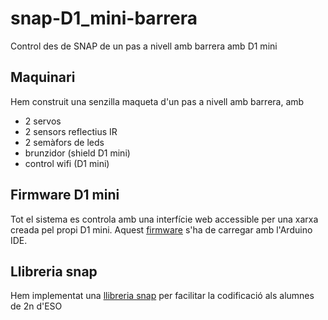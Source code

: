 # snap-D1_mini-barrera
Control des de SNAP de un pas a nivell amb barrera amb D1 mini

## Maquinari
Hem construit una senzilla maqueta d'un pas a nivell amb barrera, amb
* 2 servos 
* 2 sensors reflectius IR
* 2 semàfors de leds
* brunzidor (shield D1 mini)
* control wifi (D1 mini)

## Firmware D1 mini
Tot el sistema es controla amb una interfície web accessible per una xarxa creada pel propi D1 mini. Aquest [firmware](/pasanivellB1.ino) s'ha de carregar amb l'Arduino IDE.

## Llibreria snap
Hem implementat una [llibreria snap](/SNAP) per facilitar la codificació als alumnes de 2n d'ESO
